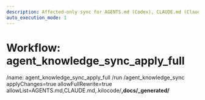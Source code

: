 ```yaml
---
description: Affected-only sync for AGENTS.md (Codex), CLAUDE.md (Claude Code), and .kilocode/** with agent-specific formatting.
auto_execution_mode: 1
---
```


# Workflow: agent_knowledge_sync_apply_full

/name: agent_knowledge_sync_apply_full
/run /agent_knowledge_sync applyChanges=true allowFullRewrite=true allowList=AGENTS.md,CLAUDE.md,.kilocode/**,docs/\_generated/**
